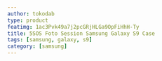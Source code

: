 ```yaml
---
author: tokodab
type: product
featimg: 1ac3Pvk49a7j2pcGRjHLGa9OpFiHhH-Ty
title: 5SOS Foto Session Samsung Galaxy S9 Case
tags: [samsung, galaxy, s9]
category: [samsung]
---
```

